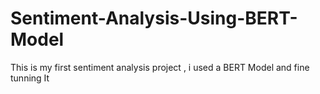   # Sentiment-Analysis-Using-BERT-Model
This is my first sentiment analysis project , i used a BERT Model and fine tunning It  
   
  
    
         
    
         
           
     
  
